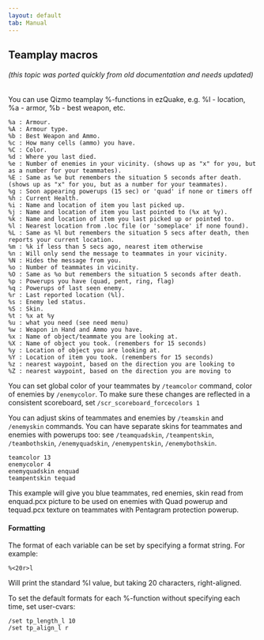 ```yaml
---
layout: default
tab: Manual
---
```


## Teamplay macros

###### (this topic was ported quickly from old documentation and needs updated)

You can use Qizmo teamplay %-functions in ezQuake, e.g. %l - location, %a - armor, %b - best weapon, etc.

    %a : Armour.
    %A : Armour type.
    %b : Best Weapon and Ammo.
    %c : How many cells (ammo) you have.
    %C : Color.
    %d : Where you last died.
    %e : Number of enemies in your vicinity. (shows up as "x" for you, but as a number for your teammates).
    %E : Same as %e but remembers the situation 5 seconds after death. (shows up as "x" for you, but as a number for your teammates).
    %g : Soon appearing powerups (15 sec) or 'quad' if none or timers off
    %h : Current Health.
    %i : Name and location of item you last picked up.
    %j : Name and location of item you last pointed to (%x at %y).
    %k : Name and location of item you last picked up or pointed to.
    %l : Nearest location from .loc file (or 'someplace' if none found).
    %L : Same as %l but remembers the situation 5 secs after death, then reports your current location.
    %m : %k if less than 5 secs ago, nearest item otherwise
    %n : Will only send the message to teammates in your vicinity.
    %N : Hides the message from you.
    %o : Number of teammates in vicinity.
    %O : Same as %o but remembers the situation 5 seconds after death.
    %p : Powerups you have (quad, pent, ring, flag)
    %q : Powerups of last seen enemy.
    %r : Last reported location (%l).
    %s : Enemy led status.
    %S : Skin.
    %t : %x at %y
    %u : what you need (see need menu)
    %w : Weapon in Hand and Ammo you have.
    %x : Name of object/teammate you are looking at.
    %X : Name of object you took. (remembers for 15 seconds)
    %y : Location of object you are looking at.
    %Y : Location of item you took. (remembers for 15 seconds)
    %z : nearest waypoint, based on the direction you are looking to
    %Z : nearest waypoint, based on the direction you are moving to

You can set global color of your teammates by `/teamcolor` command, color of enemies by `/enemycolor`.  To make sure these changes are reflected in a consistent scoreboard, set `/scr_scoreboard_forcecolors 1`

You can adjust skins of teammates and enemies by `/teamskin` and `/enemyskin` commands. You can have separate skins for teammates and enemies with powerups too: see `/teamquadskin`, `/teampentskin`, `/teambothskin`, `/enemyquadskin`, `/enemypentskin`, `/enemybothskin`.

    teamcolor 13
    enemycolor 4
    enemyquadskin enquad
    teampentskin tequad

This example will give you blue teammates, red enemies, skin read from enquad.pcx picture to be used on enemies with Quad powerup and tequad.pcx texture on teammates with Pentagram protection powerup.

#### Formatting

The format of each variable can be set by specifying a format string.  For example:

    %<20r>l

Will print the standard %l value, but taking 20 characters, right-aligned.

To set the default formats for each %-function without specifying each time, set user-cvars:

    /set tp_length_l 10
    /set tp_align_l r
